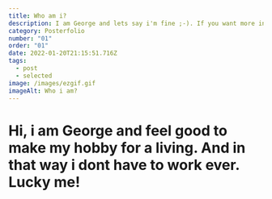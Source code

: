 ```yaml
---
title: Who am i?
description: I am George and lets say i'm fine ;-). If you want more info click me dude!
category: Posterfolio
number: "01"
order: "01"
date: 2022-01-20T21:15:51.716Z
tags:
  - post
  - selected
image: /images/ezgif.gif
imageAlt: Who i am?
---
```

# Hi, i am George and feel good to make my hobby for a living. And in that way i dont have to work ever. Lucky me!